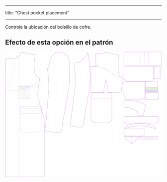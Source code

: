 - - -
title: "Chest pocket placement"
- - -

Controla la ubicación del bolsillo de cofre.

## Efecto de esta opción en el patrón

![Esta imagen muestra el efecto de esta opción superponiendo varias variantes que tienen un valor diferente para esta opción](carlton_chestpocketplacement_sample.svg "Efecto de esta opción en el patrón")
